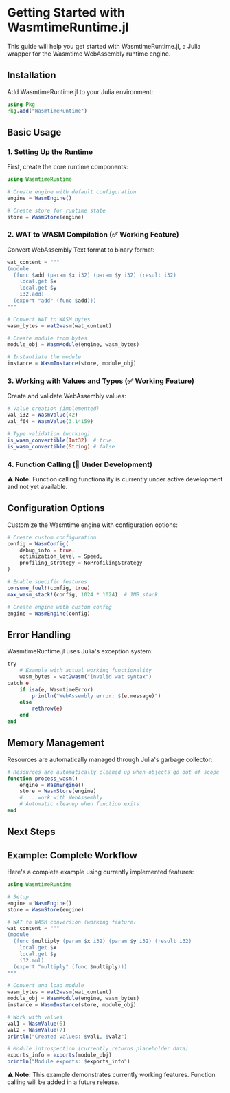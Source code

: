 # Getting Started with WasmtimeRuntime.jl

This guide will help you get started with WasmtimeRuntime.jl, a Julia wrapper for the Wasmtime WebAssembly runtime engine.

## Installation

Add WasmtimeRuntime.jl to your Julia environment:

```julia
using Pkg
Pkg.add("WasmtimeRuntime")
```

## Basic Usage

### 1. Setting Up the Runtime

First, create the core runtime components:

```julia
using WasmtimeRuntime

# Create engine with default configuration
engine = WasmEngine()

# Create store for runtime state
store = WasmStore(engine)
```

### 2. WAT to WASM Compilation (✅ Working Feature)

Convert WebAssembly Text format to binary format:

```julia
wat_content = """
(module
  (func $add (param $x i32) (param $y i32) (result i32)
    local.get $x
    local.get $y
    i32.add)
  (export "add" (func $add)))
"""

# Convert WAT to WASM bytes
wasm_bytes = wat2wasm(wat_content)

# Create module from bytes
module_obj = WasmModule(engine, wasm_bytes)

# Instantiate the module
instance = WasmInstance(store, module_obj)
```

### 3. Working with Values and Types (✅ Working Feature)

Create and validate WebAssembly values:

```julia
# Value creation (implemented)
val_i32 = WasmValue(42)
val_f64 = WasmValue(3.14159)

# Type validation (working)
is_wasm_convertible(Int32)  # true
is_wasm_convertible(String) # false
```

### 4. Function Calling (🚧 Under Development)

**⚠️ Note:** Function calling functionality is currently under active development and not yet available.

## Configuration Options

Customize the Wasmtime engine with configuration options:

```julia
# Create custom configuration
config = WasmConfig(
    debug_info = true,
    optimization_level = Speed,
    profiling_strategy = NoProfilingStrategy
)

# Enable specific features
consume_fuel!(config, true)
max_wasm_stack!(config, 1024 * 1024)  # 1MB stack

# Create engine with custom config
engine = WasmEngine(config)
```

## Error Handling

WasmtimeRuntime.jl uses Julia's exception system:

```julia
try
    # Example with actual working functionality
    wasm_bytes = wat2wasm("invalid wat syntax")
catch e
    if isa(e, WasmtimeError)
        println("WebAssembly error: $(e.message)")
    else
        rethrow(e)
    end
end
```

## Memory Management

Resources are automatically managed through Julia's garbage collector:

```julia
# Resources are automatically cleaned up when objects go out of scope
function process_wasm()
    engine = WasmEngine()
    store = WasmStore(engine)
    # ... work with WebAssembly
    # Automatic cleanup when function exits
end
```

## Next Steps

<!-- - Read the [API Reference](@ref) for detailed function documentation
- Explore [Generic Vectors](@ref) for working with WebAssembly collections
- Check out [Testing Best Practices](@ref) if you're developing with WebAssembly
- See the [Developer Documentation](@ref dev_docs) for contributing to the project -->

## Example: Complete Workflow

Here's a complete example using currently implemented features:

```julia
using WasmtimeRuntime

# Setup
engine = WasmEngine()
store = WasmStore(engine)

# WAT to WASM conversion (working feature)
wat_content = """
(module
  (func $multiply (param $x i32) (param $y i32) (result i32)
    local.get $x
    local.get $y
    i32.mul)
  (export "multiply" (func $multiply)))
"""

# Convert and load module
wasm_bytes = wat2wasm(wat_content)
module_obj = WasmModule(engine, wasm_bytes)
instance = WasmInstance(store, module_obj)

# Work with values
val1 = WasmValue(6)
val2 = WasmValue(7)
println("Created values: $val1, $val2")

# Module introspection (currently returns placeholder data)
exports_info = exports(module_obj)
println("Module exports: $exports_info")
```

**⚠️ Note:** This example demonstrates currently working features. Function calling will be added in a future release.
